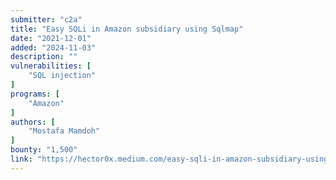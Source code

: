 ```yaml
---
submitter: "c2a"
title: "Easy SQLi in Amazon subsidiary using Sqlmap"
date: "2021-12-01"
added: "2024-11-03"
description: ""
vulnerabilities: [
    "SQL injection"
]
programs: [
    "Amazon"
]
authors: [
    "Mostafa Mamdoh"
]
bounty: "1,500"
link: "https://hector0x.medium.com/easy-sqli-in-amazon-subsidiary-using-sqlmap-ff469013671b"
---
```




